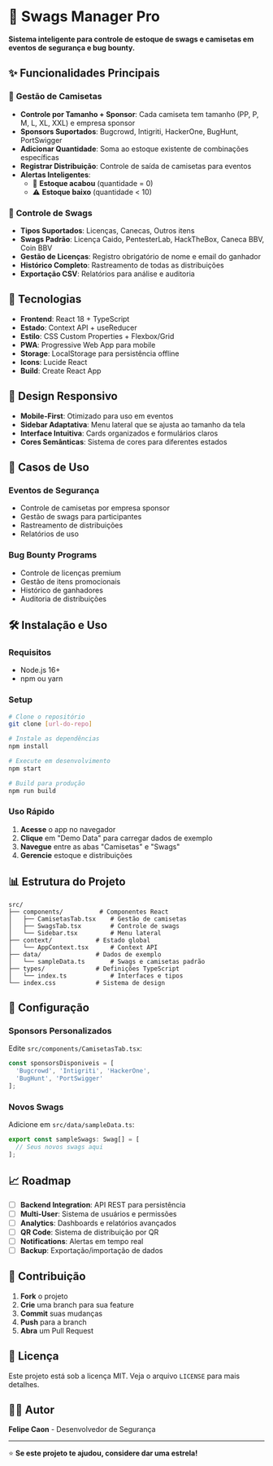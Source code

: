# 🎁 Swags Manager Pro

**Sistema inteligente para controle de estoque de swags e camisetas em eventos de segurança e bug bounty.**

## ✨ **Funcionalidades Principais**

### 👕 **Gestão de Camisetas**
- **Controle por Tamanho + Sponsor**: Cada camiseta tem tamanho (PP, P, M, L, XL, XXL) e empresa sponsor
- **Sponsors Suportados**: Bugcrowd, Intigriti, HackerOne, BugHunt, PortSwigger
- **Adicionar Quantidade**: Soma ao estoque existente de combinações específicas
- **Registrar Distribuição**: Controle de saída de camisetas para eventos
- **Alertas Inteligentes**: 
  - 🚫 **Estoque acabou** (quantidade = 0)
  - ⚠️ **Estoque baixo** (quantidade < 10)

### 🎁 **Controle de Swags**
- **Tipos Suportados**: Licenças, Canecas, Outros itens
- **Swags Padrão**: Licença Caido, PentesterLab, HackTheBox, Caneca BBV, Coin BBV
- **Gestão de Licenças**: Registro obrigatório de nome e email do ganhador
- **Histórico Completo**: Rastreamento de todas as distribuições
- **Exportação CSV**: Relatórios para análise e auditoria

## 🚀 **Tecnologias**

- **Frontend**: React 18 + TypeScript
- **Estado**: Context API + useReducer
- **Estilo**: CSS Custom Properties + Flexbox/Grid
- **PWA**: Progressive Web App para mobile
- **Storage**: LocalStorage para persistência offline
- **Icons**: Lucide React
- **Build**: Create React App

## 📱 **Design Responsivo**

- **Mobile-First**: Otimizado para uso em eventos
- **Sidebar Adaptativa**: Menu lateral que se ajusta ao tamanho da tela
- **Interface Intuitiva**: Cards organizados e formulários claros
- **Cores Semânticas**: Sistema de cores para diferentes estados

## 🎯 **Casos de Uso**

### **Eventos de Segurança**
- Controle de camisetas por empresa sponsor
- Gestão de swags para participantes
- Rastreamento de distribuições
- Relatórios de uso

### **Bug Bounty Programs**
- Controle de licenças premium
- Gestão de itens promocionais
- Histórico de ganhadores
- Auditoria de distribuições

## 🛠️ **Instalação e Uso**

### **Requisitos**
- Node.js 16+
- npm ou yarn

### **Setup**
```bash
# Clone o repositório
git clone [url-do-repo]

# Instale as dependências
npm install

# Execute em desenvolvimento
npm start

# Build para produção
npm run build
```

### **Uso Rápido**
1. **Acesse** o app no navegador
2. **Clique** em "Demo Data" para carregar dados de exemplo
3. **Navegue** entre as abas "Camisetas" e "Swags"
4. **Gerencie** estoque e distribuições

## 📊 **Estrutura do Projeto**

```
src/
├── components/          # Componentes React
│   ├── CamisetasTab.tsx    # Gestão de camisetas
│   ├── SwagsTab.tsx        # Controle de swags
│   └── Sidebar.tsx         # Menu lateral
├── context/            # Estado global
│   └── AppContext.tsx      # Context API
├── data/               # Dados de exemplo
│   └── sampleData.ts       # Swags e camisetas padrão
├── types/              # Definições TypeScript
│   └── index.ts            # Interfaces e tipos
└── index.css           # Sistema de design
```

## 🔧 **Configuração**

### **Sponsors Personalizados**
Edite `src/components/CamisetasTab.tsx`:
```typescript
const sponsorsDisponiveis = [
  'Bugcrowd', 'Intigriti', 'HackerOne', 
  'BugHunt', 'PortSwigger'
];
```

### **Novos Swags**
Adicione em `src/data/sampleData.ts`:
```typescript
export const sampleSwags: Swag[] = [
  // Seus novos swags aqui
];
```

## 📈 **Roadmap**

- [ ] **Backend Integration**: API REST para persistência
- [ ] **Multi-User**: Sistema de usuários e permissões
- [ ] **Analytics**: Dashboards e relatórios avançados
- [ ] **QR Code**: Sistema de distribuição por QR
- [ ] **Notifications**: Alertas em tempo real
- [ ] **Backup**: Exportação/importação de dados

## 🤝 **Contribuição**

1. **Fork** o projeto
2. **Crie** uma branch para sua feature
3. **Commit** suas mudanças
4. **Push** para a branch
5. **Abra** um Pull Request

## 📄 **Licença**

Este projeto está sob a licença MIT. Veja o arquivo `LICENSE` para mais detalhes.

## 👨‍💻 **Autor**

**Felipe Caon** - Desenvolvedor de Segurança

---

⭐ **Se este projeto te ajudou, considere dar uma estrela!**
